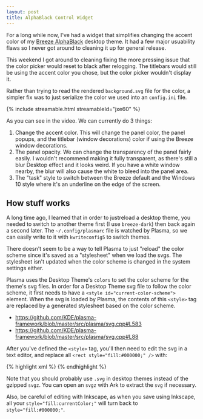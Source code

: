 ```yaml
---
layout: post
title: AlphaBlack Control Widget
---
```


For a long while now, I've had a widget that simplifies changing the accent color of my [Breeze AlphaBlack](https://store.kde.org/p/1084931/) desktop theme. It had a few major usuability flaws so I never got around to cleaning it up for general release.

This weekend I got around to cleaning fixing the more pressing issue that the color picker would reset to black after relogging. The titlebars would still be using the accent color you chose, but the color picker wouldn't display it.

Rather than trying to read the rendered `background.svg` file for the color, a simpler fix was to just serialize the color we used into an `config.ini` file.

{% include streamable.html streamableId="jxe60" %}

As you can see in the video. We can currently do 3 things:

1. Change the accent color. This will change the panel color, the panel popups, and the titlebar (window decorations) color if using the Breeze window decorations.
2. The panel opacity. We can change the transparency of the panel fairly easily. I wouldn't recommend making it fully transparent, as there's still a blur Desktop effect and it looks weird. If you have a white window nearby, the blur will also cause the white to bleed into the panel area.
3. The "task" style to switch between the Breeze default and the Windows 10 style where it's an underline on the edge of the screen.

## How stuff works

A long time ago, I learned that in order to justreload a desktop theme, you needed to switch to another theme first (I use `breeze-dark`) then back again a second later. The `~/.config/plasmarc` file is watched by Plasma, so we can easily write to it with `kwriteconfig5` to switch themes.

There doesn't seem to be a way to tell Plasma to just "reload" the color scheme since it's saved as a "stylesheet" when we load the svgs. The stylesheet isn't updated when the color scheme is changed in the system settings either.

Plasma uses the Desktop Theme's `colors` to set the color scheme for the theme's svg files. In order for a Desktop Theme svg file to follow the color scheme, it first needs to have a `<style id="current-color-scheme">` element. When the svg is loaded by Plasma, the contents of this `<style>` tag are replaced by a generated stylesheet based on the color scheme.

* https://github.com/KDE/plasma-framework/blob/master/src/plasma/svg.cpp#L583
* https://github.com/KDE/plasma-framework/blob/master/src/plasma/svg.cpp#L88

After you've defined the `<style>` tag, you'll then need to edit the svg in a text editor, and replace all `<rect style="fill:#000000;" />` with:

{% highlight xml %}
<rect class="ColorScheme-Background" style="fill:currentColor;" />
{% endhighlight %}

Note that you should probably use `.svg` in desktop themes instead of the gzipped `svgz`. You can open an `svgz` with Ark to extract the `svg` if necessary.

Also, be careful of editing with Inkscape, as when you save using Inkscape, all your `style="fill:currentColor;"` will turn back to `style="fill:#000000;"`.
